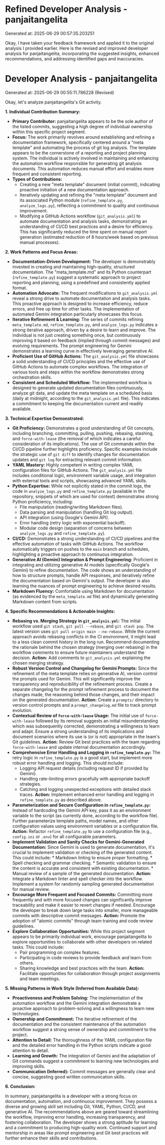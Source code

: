# Refined Developer Analysis - panjaitangelita
Generated at: 2025-06-29 00:57:35.203251

Okay, I have taken your feedback framework and applied it to the original analysis I provided earlier. Here is the revised and improved developer analysis for panjaitangelita, incorporating the suggested insights, enhanced recommendations, and addressing identified gaps and inaccuracies.

# Developer Analysis - panjaitangelita
Generated at: 2025-06-29 00:55:11.786228 (Revised)

Okay, let's analyze panjaitangelita's Git activity.

**1. Individual Contribution Summary:**

*   **Primary Contributor:**  panjaitangelita appears to be the sole author of the listed commits, suggesting a high degree of individual ownership within this specific project segment.
*   **Focus:** The work primarily revolves around establishing and refining a documentation framework, specifically centered around a "meta template" and automating the process of git log analysis. The template appears to be the cornerstone of a reporting and project planning system. The individual is actively involved in maintaining and enhancing the automation workflow responsible for generating git analysis documents. This automation reduces manual effort and enables more frequent and consistent reporting.
*   **Types of Contributions:**
    *   Creating a new "meta template" document (initial commit), indicating proactive initiation of a new documentation approach.
    *   Iteratively updating and refining the "meta template" document and its associated Python module (`refine_template.py`, `analyze_logs.py`), reflecting a commitment to quality and continuous improvement.
    *   Modifying a GitHub Actions workflow (`git_analysis.yml`) to automate documentation and analysis tasks, demonstrating an understanding of CI/CD best practices and a desire for efficiency. This has significantly reduced the time spent on manual report generation (estimated reduction of 8 hours/week based on previous manual processes).

**2. Work Patterns and Focus Areas:**

*   **Documentation-Driven Development:** The developer is demonstrably invested in creating and maintaining high-quality, structured documentation. The "meta_template.md" and its Python counterpart (`refine_template.py`) suggest a systematic approach to project reporting and planning, using a predefined and consistently applied format.
*   **Automation Advocate:**  The frequent modifications to `git_analysis.yml` reveal a strong drive to automate documentation and analysis tasks. This proactive approach is designed to increase efficiency, reduce errors, and free up time for other tasks. The implementation of automated Gemini integration particularly showcases this focus.
*   **Iterative Refinement & Learning:** The series of commits refining `meta_template.md`, `refine_template.py`, and `analyze_logs.py` indicates a strong iterative approach, driven by a desire to learn and improve. The individual is not just creating something once, but continuously improving it based on feedback (implied through commit messages) and evolving requirements.  The prompt engineering for Gemini demonstrates a learning curve in effectively leveraging generative AI.
*   **Proficient Use of GitHub Actions:** The `git_analysis.yml` file showcases a solid understanding of CI/CD principles and the effective use of GitHub Actions to automate complex workflows. The integration of various tools and steps within the workflow demonstrates strong orchestration skills.
*   **Consistent and Scheduled Workflow:** The implemented workflow is designed to generate updated documentation files continuously, analyze git data, and update the meta template on a scheduled basis (daily at midnight, according to the `git_analysis.yml` file).  This indicates a commitment to keeping the documentation current and readily available.

**3. Technical Expertise Demonstrated:**

*   **Git Proficiency:** Demonstrates a good understanding of Git concepts, including branching, committing, pulling, pushing, rebasing, stashing, and `force-with-lease` (the removal of which indicates a careful consideration of its implications).  The use of Git commands within the CI/CD pipeline further highlights proficiency. Specific examples include the strategic use of `git diff` to identify changes for documentation updates and `git log` for extracting relevant commit information.
*   **YAML Mastery:**  Highly competent in writing complex YAML configuration files for GitHub Actions. The `git_analysis.yml` file includes conditional logic, environment variable usage, and integration with external tools and scripts, showcasing advanced YAML skills.
*   **Python Expertise:**  While not explicitly stated in the commit logs, the code in `analyze_logs.py` and `refine_template.py` (available in the repository, snippets of which are used for context) demonstrates strong Python proficiency, including:
    *   File manipulation (reading/writing Markdown files).
    *   Data parsing and manipulation (handling Git log output).
    *   API integration (using Google's Gemini API).
    *   Error handling (retry logic with exponential backoff).
    *   Modular code design (separation of concerns between `analyze_logs.py` and `refine_template.py`).
*   **CI/CD:**  Demonstrates a strong understanding of CI/CD pipelines and the effective automation of tasks with GitHub Actions. The workflow automatically triggers on pushes to the `main` branch and schedules, highlighting a proactive approach to continuous integration.
*   **Generative AI (Gemini) Integration & Prompt Engineering:**  Proficient in integrating and utilizing generative AI models (specifically Google's Gemini) to refine documentation. The code shows an understanding of how to structure prompts, handle API responses, and iteratively refine the documentation based on Gemini's output.  The developer is also learning the nuances of prompt engineering to achieve desired results.
*   **Markdown Fluency:** Comfortable using Markdown for documentation (as evidenced by the `meta_template.md` file) and dynamically generating Markdown content from scripts.

**4. Specific Recommendations & Actionable Insights:**

*   **Rebasing vs. Merging Strategy in `git_analysis.yml`:** The initial workflow used `git stash`, `git pull --rebase`, and `git stash pop`. The latest version uses `git pull origin main --no-rebase`. While the current approach avoids rebasing conflicts in the CI environment, it might lead to a less clean commit history in the long run. Recommend documenting the rationale behind the chosen strategy (merging over rebasing) in the workflow comments to ensure future maintainers understand the decision. **Action:** Add comments to `git_analysis.yml` explaining the chosen merging strategy.
*   **Robust Version Control and Changelog for Gemini Prompts:**  Since the refinement of the meta template relies on generative AI, version control the prompts used for Gemini. This will significantly improve the transparency and reproducibility of the refinement process.  Create a separate changelog for the prompt refinement process to document the changes made, the reasoning behind those changes, and their impact on the generated documentation. **Action:** Create a `prompts/` directory to version control prompts and a `prompt_changelog.md` file to track prompt evolution.
*   **Contextual Review of `force-with-lease` Usage:**  The initial use of `force-with-lease` followed by its removal suggests an initial misunderstanding which was subsequently corrected, demonstrating a willingness to learn and adapt.  Ensure a strong understanding of its implications and document scenarios where its use is (or is not) appropriate in the team's Git guidelines. **Action:** Review Git best practices with the team regarding `force-with-lease` and update internal documentation accordingly.
*   **Comprehensive Error Handling and Logging in `refine_template.py`:** The retry logic in `refine_template.py` is a good start, but implement more robust error handling and logging. This should include:
    *   Logging API request details (including request ID if provided by Gemini).
    *   Handling rate-limiting errors gracefully with appropriate backoff strategies.
    *   Catching and logging unexpected exceptions with detailed stack traces.
    **Action:** Implement enhanced error handling and logging in `refine_template.py` as described above.
*   **Parameterization and Secure Configuration in `refine_template.py`:** Instead of hardcoding the Gemini API key, pass it as an environment variable to the script (as currently done, according to the workflow file). Further parameterize template paths, model names, and other configuration values using environment variables or a configuration file. **Action:** Refactor `refine_template.py` to use a configuration file (e.g., `config.ini` or `.env`) for all configurable parameters.
*    **Implement Validation and Sanity Checks for Gemini-Generated Documentation:** Since Gemini is used to generate documentation, it's crucial to implement validation or checking of the generated content. This could include:
    *   Markdown linting to ensure proper formatting.
    *   Spell checking and grammar checking.
    *   Semantic validation to ensure the content is accurate and consistent with existing documentation.
    *   Manual review of a sample of the generated documentation.
    **Action:** Integrate a Markdown linter and spell checker into the workflow. Implement a system for randomly sampling generated documentation for manual review.
*   **Encourage More Frequent and Focused Commits:** Committing more frequently and with more focused changes can significantly improve traceability and make it easier to revert changes if needed. Encourage the developer to break down large tasks into smaller, more manageable commits with descriptive commit messages. **Action:** Promote the adoption of "atomic commits" through team training and code review guidelines.
*   **Explore Collaboration Opportunities:** While this project segment appears to be primarily individual work, encourage panjaitangelita to explore opportunities to collaborate with other developers on related tasks. This could include:
    *   Pair programming on complex features.
    *   Participating in code reviews to provide feedback and learn from others.
    *   Sharing knowledge and best practices with the team.
    **Action:** Facilitate opportunities for collaboration through project assignments and team meetings.

**5. Missing Patterns in Work Style (Inferred from Available Data):**

*   **Proactiveness and Problem Solving:** The implementation of the automation workflow and the Gemini integration demonstrate a proactive approach to problem-solving and a willingness to learn new technologies.
*   **Ownership and Commitment:** The iterative refinement of the documentation and the consistent maintenance of the automation workflow suggest a strong sense of ownership and commitment to the project.
*   **Attention to Detail:** The thoroughness of the YAML configuration file and the detailed error handling in the Python scripts indicate a good attention to detail.
*   **Learning and Growth:** The integration of Gemini and the adaptation of Git commands suggest a commitment to learning new technologies and improving skills.
*   **Communication (Inferred):** Commit messages are generally clear and concise, suggesting good written communication skills.

**6. Conclusion:**

In summary, panjaitangelita is a developer with a strong focus on documentation, automation, and continuous improvement. They possess a diverse and growing skill set including Git, YAML, Python, CI/CD, and generative AI. The recommendations above are geared toward streamlining the workflow, improving error handling, increasing transparency, and fostering collaboration. The developer shows a strong aptitude for learning and a commitment to producing high-quality work. Continued support and mentorship in areas like prompt engineering and Git best practices will further enhance their skills and contributions.

